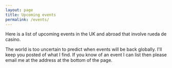 ```yaml
---
layout: page
title: Upcoming events
permalink: /events/
---
```


Here is a list of upcoming events in the UK and abroad that involve rueda de casino.

The world is too uncertain to predict when events will be back globally. I'll keep you posted of what I find. If you know of an event I can list then please email me at the address at the bottom of the page.

